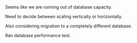 Seems like we are running out of database capacity.

Need to decide between scaling vertically or horizontally.

Also considering migration to a completely different database.

Ran database performance test.